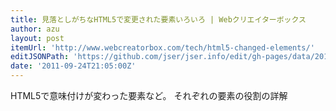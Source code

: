 ```yaml
---
title: 見落としがちなHTML5で変更された要素いろいろ | Webクリエイターボックス
author: azu
layout: post
itemUrl: 'http://www.webcreatorbox.com/tech/html5-changed-elements/'
editJSONPath: 'https://github.com/jser/jser.info/edit/gh-pages/data/2011/09/index.json'
date: '2011-09-24T21:05:00Z'
---
```

HTML5で意味付けが変わった要素など。
それぞれの要素の役割の詳解
